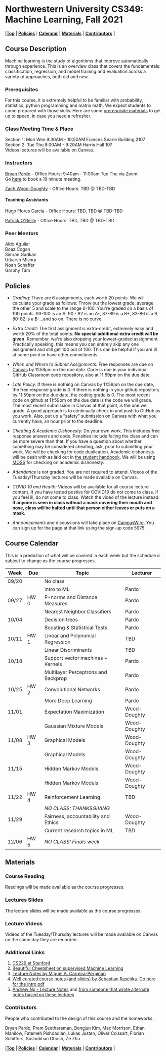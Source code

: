 <a name="top"></a>
# Northwestern University CS349: Machine Learning, Fall 2021
 
|[**Top**](#top) | [**Policies**](#policies) |  [**Calendar**](#calendar) | [**Materials**](#materials) | [**Contributors**](#contributors) |

## Course Description
Machine learning is the study of algorithms that improve automatically through experience. This is an overview class that covers the fundamentals: classification, regression, and model training and evaluation across a variety of approaches, both old and new.

### Prerequisites
For this course, it is extremely helpful to be familiar with probability, statistics, python programming and matrix math. We expect students to come prepared with those skills. Here are some [prerequisite materials](prerequisites.md) to get up to speed, in case you need a refresher.

### Class Meeting Time & Place 
Section 1: Mon Wen 9:30AM - 10:50AM Frances Searle Building 2107  
Section 2: Tue Thu 8:00AM - 9:20AM  Harris Hall 107   
Videos lectures will be available on Canvas.

### Instructors  
[Bryan Pardo](https://bryan-pardo.github.io) - Office Hours:  9:40am - 11:00am Tue Thu via Zoom.   
Go [here](https://bryan-pardo-office-hours.youcanbook.me/) to book a 10 minute meeting. 

[Zach Wood-Doughty](https://zachwd.com) - Office Hours:  TBD @ TBD-TBD 

#### Teaching Assistants  
[Hugo Flores Garcia](https://hugofloresgarcia.github.io) - Office Hours:  TBD, TBD @ TBD-TBD 

[Patrick O'Reilly](https://interactiveaudiolab.github.io/people-current/7_patrick-oreilly.html) - Office Hours:  TBD, TBD @ TBD-TBD 

### Peer Mentors 
Aldo Aguilar  
Boaz Cogan  
Simran Gadkari  
Utkarsh Mishra  
Noah Schaffer  
Garphy Tam  

<a name="policies"></a>
## Policies 
* *Grading:* There are 6 assignments, each worth 20 points. We will calculate your grade as follows: Throw out the lowest grade, average the other 5 and scale to the range 0-100. You're graded on a basis of 100 points. 93-100 is an A, 90 - 92 is an A-, 87-89 is a B+, 83-86 is a B, 80-82 is a B-...and so on. There is no curve. 

* *Extra Credit:* The first assignment is extra-credit, extremely easy and worth 20% of the total points. **No special additional extra credit will be given**. Remember, we're also dropping your lowest-graded assignment. Practically speaking, this means you can entirely skip any one assignment and still get 100 out of 100. This can be helpful if you are ill at some point or have other commitments.  

* *When and Where to Submit Assignments:*  Free responses are due on [Canvas](http://www.it.northwestern.edu/education/login.html) 
by 11:59pm on the due date.  Code is due in your individual GitHub Classroom code repository, also at 11:59pm on the due date. 

* *Late Policy:*  If there is nothing on Canvas by 11:59pm on the due date, the free response grade is 0. If there is nothing in your github repository by 11:59pm on the due date, the coding grade is 0. The most recent code on github at 11:59pm on the due date is the code we will grade. The most recent submission in Canvas at that point, is the one we grade. A good approach is to continually check in and push to GitHub as you work. Also, put up a "safety" submission on Canvas with what you currently have, an hour prior to the deadline. 

* *Cheating & Academic Dishonesty:* Do your own work. This includes free response answers and code. Penalties include failing the class and can be more severe than that. If you have a question about whether something may be considered cheating, ask, prior to submitting your work. We will be checking for code duplication. Academic dishonesty will be dealt with as laid out in [the student handbook](https://www.northwestern.edu/communitystandards/student-handbook/). We will be using [MOSS](https://theory.stanford.edu/~aiken/moss/) for checking on academic dishonesty.

* *Attendance* is not graded. You are not required to attend. Videos of the Tuesday/Thursday lectures will be made available on Canvas. 

* *COVID 19 and Health:* Videos will be available for all course lecture content. If you have tested postive for COVID19 do not come to class. If you feel ill, do not come to class. Watch the video of the lecture instead. **If anyone is seen in class without a mask covering their mouth and nose, class will be halted until that person either leaves or puts on a mask.** 

* *Announcements* and discussions will take place on [CampusWire](https://campuswire.com/p/GBC330FBB). You can sign up for the page at that link using the sign-up code 5975.

<a name="calendar"></a>
## Course Calendar

This is a prediction of what will be covered in each week but the schedule is subject to change as the course progresses.

| Week  | Due    | Topic                                | Lecturer     |       
|-------|--------|--------------------------------------|--------------|
| 09/20 |        | No class                             |    
|       |        | Intro to ML                          | Pardo        |     
| 09/27 | HW 0   | P-norms and Distance Measures        | Pardo        | 
|       |        | Nearest Neighbor Classifiers         | Pardo        |    
| 10/04 |        | Decision trees                       | Pardo        | 
|       |        | Boosting & Statistical Tests         | Pardo        |   
| 10/11 | HW 1   | Linear and Polynomial Regression     | TBD          |
|       |        | Linear Discriminants                 | TBD          |
| 10/18 |        | Support vector machines + Kernels    | Pardo        | 
|       |        | Multilayer Perceptrons and Backprop  | Pardo        |  
| 10/25 | HW 2   | Convolutional Networks               | Pardo        | 
|       |        | More Deep Learning                   | Pardo        |  
| 11/01 |        | Expectation Maximization             | Wood-Doughty | 
|       |        | Gaussian Mixture Models              | Wood-Doughty |   
| 11/08 | HW 3   | Graphical Models                     | Wood-Doughty | 
|       |        | Graphical Models                     | Wood-Doughty |  
| 11/15 |        | Hidden Markov Models                 | Wood-Doughty | 
|       |        | Hidden Markov Models                 | Wood-Doughty |   
| 11/22 | HW 4   | Reinforcement Learning               | TBD          |
|       |        | *NO CLASS: THANKSGIVING*             |   
| 11/29 |        | Fairness, accountability and Ethics  | Wood-Doughty |   
|       |        | Current research topics in ML        | TBD          | 
| 12/06 | HW 5   | *NO CLASS: Finals week*              | 


<a name="materials"></a> 
## Materials
### Course Reading 

Readings will be made available as the course progresses.

### Lectures Slides

The lecture slides will be made available as the course progresses.

### Lecture Videos
Videos of the Tuesday/Thursday lectures will be made available on Canvas on the same day they are recorded. 

### Additional Links 

1. [CS229 at Stanford](http://cs229.stanford.edu/syllabus-summer2020.html)
2. [Beautiful Cheetsheet on supervised Machine Learning](https://stanford.edu/~shervine/teaching/cs-229/cheatsheet-supervised-learning)
3. [Lecture Notes by Miguel A. Carreira-Perpinan](https://faculty.ucmerced.edu/mcarreira-perpinan/teaching/CSE176/lecturenotes.pdf)
4. [Well curated course notes (and slides) by Sebastian Raschka](https://sebastianraschka.com/pdf/lecture-notes/stat479fs18/). [Go here for the intro pdf](https://sebastianraschka.com/pdf/lecture-notes/stat479fs18/01_ml-overview_notes.pdf)
5. [Andrew Ng - Lecture Notes](https://sgfin.github.io/files/notes/CS229_Lecture_Notes.pdf) and [from someone that wrote alternate notes based on these lectures](http://www.holehouse.org/mlclass/)

<a name="contributors"></a> 
### Contributors
People who contributed to the design of this course and the homeworks:

Bryan Pardo, Prem Seetharaman, Bongjun Kim, Max Morrison, Ethan Manilow, Fatemeh Pishdadian, Lukas Justen, Oliver Coissart, Florian Schiffers, Sushobhan Ghosh, Ze Zhu

|[**Top**](#top) | [**Policies**](#policies) |  [**Calendar**](#calendar) | [**Materials**](#materials) | [**Contributors**](#contributors) |


